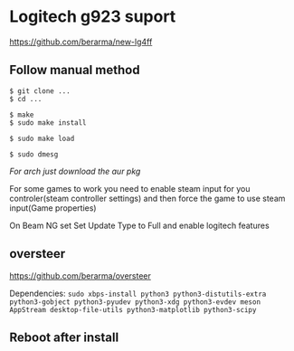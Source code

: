 # Logitech g923 suport
https://github.com/berarma/new-lg4ff

## Follow manual method
```
$ git clone ...
$ cd ...

$ make
$ sudo make install

$ sudo make load

$ sudo dmesg
```
*For arch just download the aur pkg*

For some games to work you need to enable steam input for you controler(steam controller settings) and then force the game to use steam input(Game properties)

On Beam NG set Set Update Type to Full and enable logitech features
## oversteer
https://github.com/berarma/oversteer

Dependencies:
``sudo xbps-install python3 python3-distutils-extra python3-gobject python3-pyudev python3-xdg python3-evdev meson AppStream desktop-file-utils python3-matplotlib python3-scipy``


## Reboot after install
